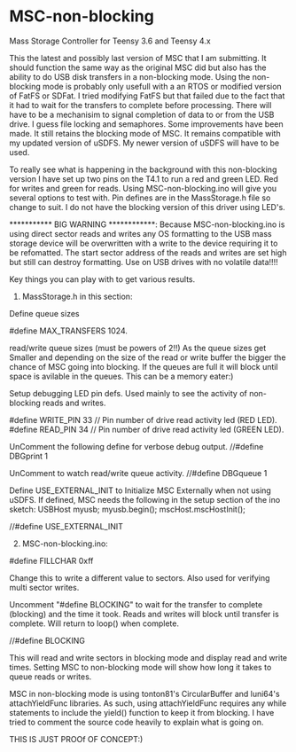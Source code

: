 # MSC-non-blocking
Mass Storage Controller for Teensy 3.6 and Teensy 4.x

This the latest and possibly last version of MSC that I am submitting. It should function the same way as the original MSC did but
also has the ability to do USB disk transfers in a non-blocking mode. Using the non-blocking mode is probably only usefull with a
an RTOS or modified version of FatFS or SDFat. I tried modifying FatFS but that failed due to the fact that it had to wait for the
transfers to complete before processing. There will have to be a mechanisim to signal completion of data to or from the USB drive.
I guess file locking and semaphores.
Some improvements have been made. It still retains the blocking mode of MSC. It remains compatible with my updated version of uSDFS.
My newer version of uSDFS will have to be used. 

To really see what is happening in the background with this non-blocking version I have set up two pins on the T4.1 to run a red
and green LED. Red for writes and green for reads. Using MSC-non-blocking.ino will give you several options to test with.
Pin defines are in the MassStorage.h file so change to suit. I do not have the blocking version of this driver using LED's.

*********** BIG WARNING ************: Because MSC-non-blocking.ino is using direct sector reads and writes any OS formatting to the
USB mass storage device will be overwritten with a write to the device requiring it to be refomatted. The start sector address of the reads and writes are set high but still can destroy formatting. Use on USB drives with no volatile data!!!!

Key things you can play with to get various results.

1) MassStorage.h in this section:

Define queue sizes

#define MAX_TRANSFERS  1024.

read/write queue sizes (must be powers of 2!!)
As the queue sizes get Smaller and depending on the size of the read or write buffer the bigger the chance of MSC going
into  blocking. If the queues are full it will block until space is avilable in the queues. This can be a memory eater:)
  
Setup debugging LED pin defs.
Used mainly to see  the activity of non-blocking reads and writes.

#define WRITE_PIN  33 // Pin number of drive read activity led (RED LED).
#define READ_PIN   34 // Pin number of drive read activity led (GREEN LED).

UnComment the following define for verbose debug output.
//#define DBGprint 1

UnComment to watch read/write queue activity.
//#define DBGqueue 1

Define  USE_EXTERNAL_INIT to Initialize MSC Externally when not using uSDFS.
If defined, MSC needs the following in the setup section of the ino sketch:
USBHost myusb;
myusb.begin();
mscHost.mscHostInit();

//#define USE_EXTERNAL_INIT

2) MSC-non-blocking.ino:

#define FILLCHAR 0xff

Change this to write a different value to sectors.
Also used for verifying multi sector writes.
   
Uncomment "#define BLOCKING" to wait for the transfer to complete (blocking) and the time it took. Reads and writes will block until transfer is complete. Will return to loop() when complete.

//#define BLOCKING
  
This will read and write sectors in blocking mode and display read and write times. Setting MSC to non-blocking mode will show how long it takes to queue reads or writes.
  
MSC in non-blocking mode is using tonton81's CircularBuffer and luni64's attachYieldFunc libraries. As such, using attachYieldFunc requires any while statements to include the yield() function to keep it from blocking.
I have tried to comment the source code heavily to explain what is going on.
  
  THIS IS JUST PROOf OF CONCEPT:)
  
  
